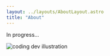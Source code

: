 ```yaml
---
layout: ../layouts/AboutLayout.astro
title: "About"
---
```


In progress...

<div>
  <img src="/assets/dev.svg" class="sm:w-1/2 mx-auto" alt="coding dev illustration">
</div>
